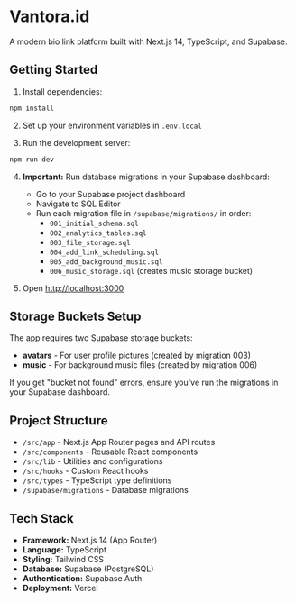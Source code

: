 # Vantora.id

A modern bio link platform built with Next.js 14, TypeScript, and Supabase.

## Getting Started

1. Install dependencies:
```bash
npm install
```

2. Set up your environment variables in `.env.local`

3. Run the development server:
```bash
npm run dev
```

4. **Important:** Run database migrations in your Supabase dashboard:
   - Go to your Supabase project dashboard
   - Navigate to SQL Editor
   - Run each migration file in `/supabase/migrations/` in order:
     - `001_initial_schema.sql`
     - `002_analytics_tables.sql`
     - `003_file_storage.sql`
     - `004_add_link_scheduling.sql`
     - `005_add_background_music.sql`
     - `006_music_storage.sql` (creates music storage bucket)

5. Open [http://localhost:3000](http://localhost:3000)

## Storage Buckets Setup

The app requires two Supabase storage buckets:
- **avatars** - For user profile pictures (created by migration 003)
- **music** - For background music files (created by migration 006)

If you get "bucket not found" errors, ensure you've run the migrations in your Supabase dashboard.

## Project Structure

- `/src/app` - Next.js App Router pages and API routes
- `/src/components` - Reusable React components
- `/src/lib` - Utilities and configurations
- `/src/hooks` - Custom React hooks
- `/src/types` - TypeScript type definitions
- `/supabase/migrations` - Database migrations

## Tech Stack

- **Framework:** Next.js 14 (App Router)
- **Language:** TypeScript
- **Styling:** Tailwind CSS
- **Database:** Supabase (PostgreSQL)
- **Authentication:** Supabase Auth
- **Deployment:** Vercel
